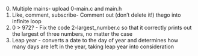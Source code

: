 0. Multiple mains- upload 0-main.c and main.h
1. Like, comment, subscribe- Comment out (don’t delete it!) thego into infinite loop
2. 0 > 972? - Fix the code 2-largest_number.c so that it correctly prints out the largest of three numbers, no matter the case
3. Leap year -  converts a date to the day of year and determines how many days are left in the year, taking leap year into consideration
